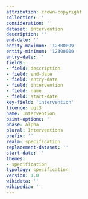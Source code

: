 ```yaml
---
attribution: crown-copyright
collection: ''
consideration: ''
dataset: intervention
description: ''
end-date: ''
entity-maximum: '12300099'
entity-minimum: '12300000'
entry-date: ''
fields:
- field: description
- field: end-date
- field: entry-date
- field: intervention
- field: name
- field: start-date
key-field: 'intervention'
licence: ogl3
name: Intervention
paint-options: ''
phase: alpha
plural: Interventions
prefix: ''
realm: specification
replacement-dataset: ''
start-date: ''
themes:
- specification
typology: specification
version: 1.0
wikidata: ''
wikipedia: ''
---
```

